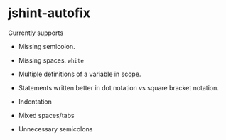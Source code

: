 # jshint-autofix

Currently supports

* Missing semicolon.

* Missing spaces. `white`

* Multiple definitions of a variable in scope.

* Statements written better in dot notation vs square bracket notation.

* Indentation

* Mixed spaces/tabs

* Unnecessary semicolons
